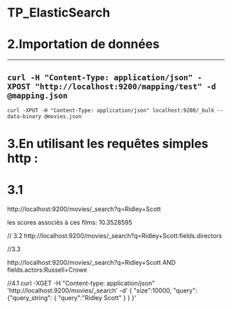 # TP_ElasticSearch
# 2.Importation de données
----
```curl -H "Content-Type: application/json" -XPOST "http://localhost:9200/mapping/test" -d @mapping.json```
----
```curl -XPUT -H "Content-Type: application/json" localhost:9200/_bulk --data-binary @movies.json```

# 3.En utilisant les requêtes simples http : 

# 3.1

http://localhost:9200/movies/_search?q=Ridley+Scott

les scores associés à ces films: 10.3528595

// 3.2
http://localhost:9200/movies/_search?q=Ridley+Scott:fields.directors

//3.3

http://localhost:9200/movies/_search?q=Ridley+Scott AND fields.actors:Russell+Crowe


//4.1
curl -XGET -H "Content-type: application/json" 'http://localhost:9200/movies/_search' -d'
{
  "size":10000,
  "query":
      {"query_string": 
         {
        "query":"Ridley Scott"
      }
    }
}'
